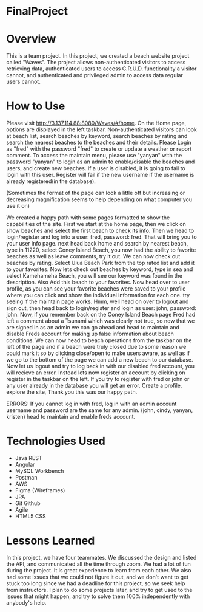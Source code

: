 # FinalProject

# Overview
This is a team project. In this project, we created a beach website project called "Waves". The project allows non-authenticated visitors to access retrieving data, authenticated users to access C.R.U.D. functionality a visitor cannot, and authenticated and privileged admin to access data regular users cannot.

# How to Use
Please visit http://3.137.114.88:8080/Waves/#/home.  On the Home page, options are displayed in the left taskbar. Non-authenticated visitors can look at beach list, search beaches by keyword, search beaches by rating and search the nearest beaches to the beaches and their details. Please Login as "fred" with the password "fred" to create or update a weather or report comment. To access the maintain menu, please use "yanyan" with the password "yanyan" to login as an admin to enable/disable the beaches and users, and create new beaches. If a user is disabled, it is going to fail to login with this user. Register will fail if the new username if the username is already registered(in the database).

(Sometimes the format of the page can look a little off but increasing or decreasing magnification seems to help depending on what computer you use it on)

We created a happy path with some pages formatted to show the capabilities of the site. First we start at the home page, then we click on show beaches and select the first beach to check its info. Then we head to login/register and log into a user: fred, password: fred. That will bring you to your user info page. next head back home and search by nearest beach, type in 11220, select Coney Island Beach, you now had the ability to favorite beaches as well as leave comments, try it out. We can now check out beaches by rating. Select Ulua Beach Park from the top rated list and add it to your favorites. Now lets check out beaches by keyword, type in sea and select Kamehameha Beach, you will see our keyword was found in the description. Also Add this beach to your favorites. Now head over to user profile, as you can see your favorite beaches were saved to your profile where you can click and show the individual information for each one. try seeing if the maintain page works. Hmm, well head on over to logout and sign out, then head back to login/register and login as user: john, password: john. Now, if you remember back on the Coney Island Beach page Fred had left a comment about a Tsunami which was clearly not true, so now that we are signed in as an admin we can go ahead and head to maintain and disable Freds account for making up false information about beach conditions. We can now head to beach operations from the taskbar on the left of the page and if a beach were truly closed due to some reason we could mark it so by clicking close/open to make users aware, as well as if we go to the bottom of the page we can add a new beach to our database. Now let us logout and try to log back in with our disabled fred account, you will recieve an error. Instead lets now register an account by clicking on register in the taskbar on the left. If you try to register with fred or john or any user already in the database you will get an error. Create a profile. explore the site, Thank you this was our happy path.

ERRORS: 
If you cannot log in with fred, log in with an admin account username and password are the same for any admin. (john, cindy, yanyan, kristen)
head to maintain and enable freds account.

# Technologies Used
* Java REST
* Angular
* MySQL Workbench
* Postman
* AWS
* Figma (Wireframes)
* JPA
* Git Github
* Agile
* HTML5 CSS

# Lessons Learned
In this project, we have four teammates. We discussed the design and listed the API, and communicated all the time through zoom. We had a lot of fun during the project. It is great experience to learn from each other. We also had some issues that we could not figure it out, and we don't want to get stuck too long since we had a deadline for this project, so we seek help from instructors. I plan to do some projects later, and try to get used to the issues that might happen, and try to solve them 100% independently with anybody's help.
